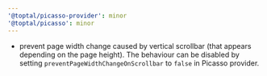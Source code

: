 ```yaml
---
'@toptal/picasso-provider': minor
'@toptal/picasso': minor
---
```


- prevent page width change caused by vertical scrollbar (that appears depending on the page height). The behaviour can be disabled by setting `preventPageWidthChangeOnScrollbar` to `false` in Picasso provider.
